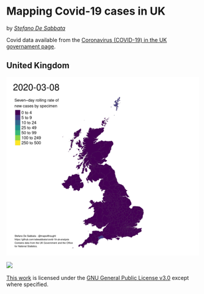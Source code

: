 # Mapping Covid-19 cases in UK

by *[Stefano De Sabbata](https://stefanodesabbata.com)*

Covid data available from the [Coronavirus (COVID-19) in the UK governament page](https://coronavirus-staging.data.gov.uk/).

## United Kingdom

![](Maps/covid19_cases_uk_7DayRateNew_anim_20200301_20201017.gif)

![](Maps/covid19_cases_uk_fixed_anim_20200301-20201019.gif)


[This work](https://github.com/sdesabbata/GY7702) is licensed under the [GNU General Public License v3.0](https://www.gnu.org/licenses/gpl-3.0.html) except where specified.